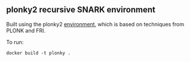 ## plonky2 recursive SNARK environment

Built using the plonky2 [environment](https://github.com/mir-protocol/plonky2), which is based on techniques from PLONK and FRI.

To run:
```
docker build -t plonky .
```